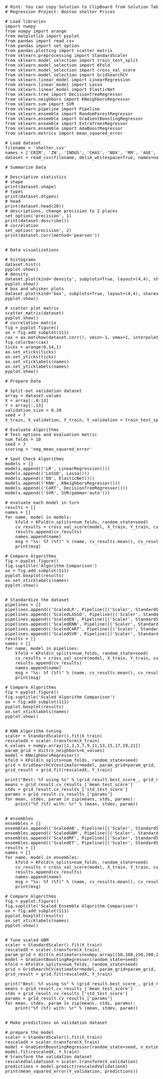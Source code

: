 <pre class="file" data-target="clipboard">
# Hint: You can copy Solution to ClipBoard from Solution Tab
# Regression Project: Boston shelter Prices

# Load libraries
import numpy
from numpy import arange
from matplotlib import pyplot
from pandas import read_csv
from pandas import set_option
from pandas.plotting import scatter_matrix
from sklearn.preprocessing import StandardScaler
from sklearn.model_selection import train_test_split
from sklearn.model_selection import KFold
from sklearn.model_selection import cross_val_score
from sklearn.model_selection import GridSearchCV
from sklearn.linear_model import LinearRegression
from sklearn.linear_model import Lasso
from sklearn.linear_model import ElasticNet
from sklearn.tree import DecisionTreeRegressor
from sklearn.neighbors import KNeighborsRegressor
from sklearn.svm import SVR
from sklearn.pipeline import Pipeline
from sklearn.ensemble import RandomForestRegressor
from sklearn.ensemble import GradientBoostingRegressor
from sklearn.ensemble import ExtraTreesRegressor
from sklearn.ensemble import AdaBoostRegressor
from sklearn.metrics import mean_squared_error

# Load dataset
filename = 'shelter.csv'
names = ['CRIM', 'ZN', 'INDUS', 'CHAS', 'NOX', 'RM', 'AGE', 'DIS', 'RAD', 'TAX', 'PTRATIO', 'B', 'LSTAT', 'MEDV']
dataset = read_csv(filename, delim_whitespace=True, names=names)

# Summarize Data

# Descriptive statistics
# shape
print(dataset.shape)
# types
print(dataset.dtypes)
# head
print(dataset.head(20))
# descriptions, change precision to 2 places
set_option('precision', 1)
print(dataset.describe())
# correlation
set_option('precision', 2)
print(dataset.corr(method='pearson'))


# Data visualizations

# histograms
dataset.hist()
pyplot.show()
# density
dataset.plot(kind='density', subplots=True, layout=(4,4), sharex=False)
pyplot.show()
# box and whisker plots
dataset.plot(kind='box', subplots=True, layout=(4,4), sharex=False, sharey=False)
pyplot.show()

# scatter plot matrix
scatter_matrix(dataset)
pyplot.show()
# correlation matrix
fig = pyplot.figure()
ax = fig.add_subplot(111)
cax = ax.matshow(dataset.corr(), vmin=-1, vmax=1, interpolation='none')
fig.colorbar(cax)
ticks = arange(0,14,1)
ax.set_xticks(ticks)
ax.set_yticks(ticks)
ax.set_xticklabels(names)
ax.set_yticklabels(names)
pyplot.show()

# Prepare Data

# Split-out validation dataset
array = dataset.values
X = array[:,0:13]
Y = array[:,13]
validation_size = 0.20
seed = 7
X_train, X_validation, Y_train, Y_validation = train_test_split(X, Y, test_size=validation_size, random_state=seed)

# Evaluate Algorithms
# Test options and evaluation metric
num_folds = 10
seed = 7
scoring = 'neg_mean_squared_error'

# Spot Check Algorithms
models = []
models.append(('LR', LinearRegression()))
models.append(('LASSO', Lasso()))
models.append(('EN', ElasticNet()))
models.append(('KNN', KNeighborsRegressor()))
models.append(('CART', DecisionTreeRegressor()))
models.append(('SVR', SVR(gamma='auto')))

# evaluate each model in turn
results = []
names = []
for name, model in models:
	kfold = KFold(n_splits=num_folds, random_state=seed)
	cv_results = cross_val_score(model, X_train, Y_train, cv=kfold, scoring=scoring)
	results.append(cv_results)
	names.append(name)
	msg = "%s: %f (%f)" % (name, cv_results.mean(), cv_results.std())
	print(msg)

# Compare Algorithms
fig = pyplot.figure()
fig.suptitle('Algorithm Comparison')
ax = fig.add_subplot(111)
pyplot.boxplot(results)
ax.set_xticklabels(names)
pyplot.show()


# Standardize the dataset
pipelines = []
pipelines.append(('ScaledLR', Pipeline([('Scaler', StandardScaler()),('LR', LinearRegression())])))
pipelines.append(('ScaledLASSO', Pipeline([('Scaler', StandardScaler()),('LASSO', Lasso())])))
pipelines.append(('ScaledEN', Pipeline([('Scaler', StandardScaler()),('EN', ElasticNet())])))
pipelines.append(('ScaledKNN', Pipeline([('Scaler', StandardScaler()),('KNN', KNeighborsRegressor())])))
pipelines.append(('ScaledCART', Pipeline([('Scaler', StandardScaler()),('CART', DecisionTreeRegressor())])))
pipelines.append(('ScaledSVR', Pipeline([('Scaler', StandardScaler()),('SVR', SVR(gamma='auto'))])))
results = []
names = []
for name, model in pipelines:
	kfold = KFold(n_splits=num_folds, random_state=seed)
	cv_results = cross_val_score(model, X_train, Y_train, cv=kfold, scoring=scoring)
	results.append(cv_results)
	names.append(name)
	msg = "%s: %f (%f)" % (name, cv_results.mean(), cv_results.std())
	print(msg)

# Compare Algorithms
fig = pyplot.figure()
fig.suptitle('Scaled Algorithm Comparison')
ax = fig.add_subplot(111)
pyplot.boxplot(results)
ax.set_xticklabels(names)
pyplot.show()


# KNN Algorithm tuning
scaler = StandardScaler().fit(X_train)
rescaledX = scaler.transform(X_train)
k_values = numpy.array([1,3,5,7,9,11,13,15,17,19,21])
param_grid = dict(n_neighbors=k_values)
model = KNeighborsRegressor()
kfold = KFold(n_splits=num_folds, random_state=seed)
grid = GridSearchCV(estimator=model, param_grid=param_grid, scoring=scoring, cv=kfold)
grid_result = grid.fit(rescaledX, Y_train)

print("Best: %f using %s" % (grid_result.best_score_, grid_result.best_params_))
means = grid_result.cv_results_['mean_test_score']
stds = grid_result.cv_results_['std_test_score']
params = grid_result.cv_results_['params']
for mean, stdev, param in zip(means, stds, params):
    print("%f (%f) with: %r" % (mean, stdev, param))


# ensembles
ensembles = []
ensembles.append(('ScaledAB', Pipeline([('Scaler', StandardScaler()),('AB', AdaBoostRegressor())])))
ensembles.append(('ScaledGBM', Pipeline([('Scaler', StandardScaler()),('GBM', GradientBoostingRegressor())])))
ensembles.append(('ScaledRF', Pipeline([('Scaler', StandardScaler()),('RF', RandomForestRegressor(n_estimators=10))])))
ensembles.append(('ScaledET', Pipeline([('Scaler', StandardScaler()),('ET', ExtraTreesRegressor(n_estimators=10))])))
results = []
names = []
for name, model in ensembles:
	kfold = KFold(n_splits=num_folds, random_state=seed)
	cv_results = cross_val_score(model, X_train, Y_train, cv=kfold, scoring=scoring)
	results.append(cv_results)
	names.append(name)
	msg = "%s: %f (%f)" % (name, cv_results.mean(), cv_results.std())
	print(msg)

# Compare Algorithms
fig = pyplot.figure()
fig.suptitle('Scaled Ensemble Algorithm Comparison')
ax = fig.add_subplot(111)
pyplot.boxplot(results)
ax.set_xticklabels(names)
pyplot.show()


# Tune scaled GBM
scaler = StandardScaler().fit(X_train)
rescaledX = scaler.transform(X_train)
param_grid = dict(n_estimators=numpy.array([50,100,150,200,250,300,350,400]))
model = GradientBoostingRegressor(random_state=seed)
kfold = KFold(n_splits=num_folds, random_state=seed)
grid = GridSearchCV(estimator=model, param_grid=param_grid, scoring=scoring, cv=kfold, iid=True)
grid_result = grid.fit(rescaledX, Y_train)

print("Best: %f using %s" % (grid_result.best_score_, grid_result.best_params_))
means = grid_result.cv_results_['mean_test_score']
stds = grid_result.cv_results_['std_test_score']
params = grid_result.cv_results_['params']
for mean, stdev, param in zip(means, stds, params):
    print("%f (%f) with: %r" % (mean, stdev, param))


# Make predictions on validation dataset

# prepare the model
scaler = StandardScaler().fit(X_train)
rescaledX = scaler.transform(X_train)
model = GradientBoostingRegressor(random_state=seed, n_estimators=400)
model.fit(rescaledX, Y_train)
# transform the validation dataset
rescaledValidationX = scaler.transform(X_validation)
predictions = model.predict(rescaledValidationX)
print(mean_squared_error(Y_validation, predictions))




</pre>